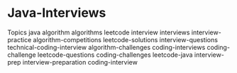 # Java-Interviews
Topics java algorithm algorithms leetcode interview interviews interview-practice algorithm-competitions leetcode-solutions interview-questions technical-coding-interview algorithm-challenges coding-interviews coding-challenge leetcode-questions coding-challenges leetcode-java interview-prep interview-preparation coding-interview
